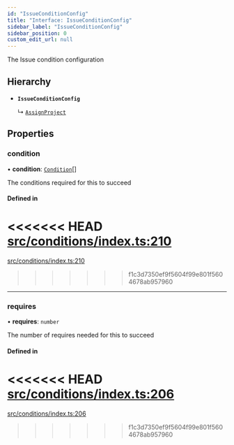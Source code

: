 ```yaml
---
id: "IssueConditionConfig"
title: "Interface: IssueConditionConfig"
sidebar_label: "IssueConditionConfig"
sidebar_position: 0
custom_edit_url: null
---
```


<!-- @format -->

The Issue condition configuration

## Hierarchy

- **`IssueConditionConfig`**

  ↳ [`AssignProject`](internal.AssignProject.md)

## Properties

### condition

• **condition**: [`Condition`](../#condition)[]

The conditions required for this to succeed

#### Defined in

<<<<<<< HEAD
[src/conditions/index.ts:210](https://github.com/Resnovas/smartcloud/blob/b9e22a9/src/conditions/index.ts#L210)
=======
[src/conditions/index.ts:210](https://github.com/Resnovas/smartcloud/blob/b91f5b4/src/conditions/index.ts#L210)

> > > > > > > f1c3d7350ef9f5604f99e801f5604678ab957960

---

### requires

• **requires**: `number`

The number of requires needed for this to succeed

#### Defined in

<<<<<<< HEAD
[src/conditions/index.ts:206](https://github.com/Resnovas/smartcloud/blob/b9e22a9/src/conditions/index.ts#L206)
=======
[src/conditions/index.ts:206](https://github.com/Resnovas/smartcloud/blob/b91f5b4/src/conditions/index.ts#L206)

> > > > > > > f1c3d7350ef9f5604f99e801f5604678ab957960
